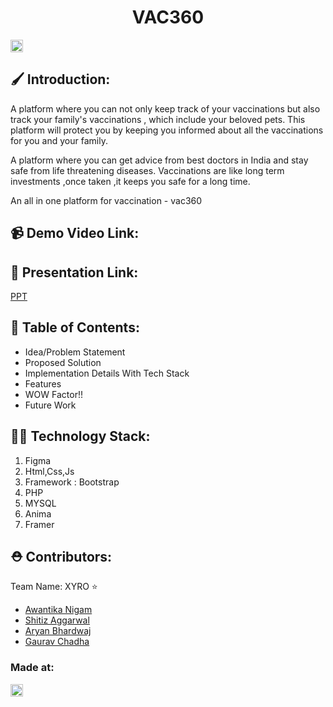 <h1 align="center">VAC360</h1>
<p align="center">
</p>

<a href="https://hack36.com"> <img src="http://bit.ly/BuiltAtHack36" height=20px> </a>


## 🖌️ Introduction:
  A platform where you can not only keep track of your vaccinations but also track your family's vaccinations , which include your beloved pets. This platform will protect you by keeping you informed about all the vaccinations for you and your family.

A platform where you can get advice from best doctors in India and stay safe from life threatening diseases. Vaccinations are like long term investments ,once taken ,it keeps you safe for a long time. 

An all in one platform for vaccination - vac360 
  
## 📹 Demo Video Link:
  <a href=""></a>
  
## 📜 Presentation Link:
  <a href="https://drive.google.com/file/d/1C1YoSZFFYJvuZkJj4esn9_WxjTC_6zHR/view?usp=sharing"> PPT </a>
  
  
## 🚴 Table of Contents:
- Idea/Problem Statement
- Proposed Solution
- Implementation Details With Tech Stack
- Features
- WOW Factor!!
- Future Work

## 🧑‍💻 Technology Stack:
  1) Figma
  2) Html,Css,Js
  3) Framework : Bootstrap
  4) PHP
  5) MYSQL
  6) Anima
  7) Framer
  

## ⛑️ Contributors:

Team Name: XYRO ⭐

* [Awantika Nigam](https://github.com/awantika10)
* [Shitiz Aggarwal](https://github.com/SHITIZ-AGGARWAL)
* [Aryan Bhardwaj](https://github.com/weebo-ary)
* [Gaurav Chadha](https://github.com/Chadha93)


### Made at:
<a href="https://hack36.com"> <img src="http://bit.ly/BuiltAtHack36" height=20px> </a>

